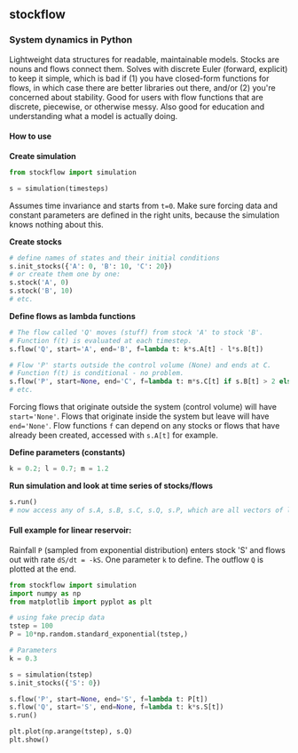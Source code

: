 ## stockflow
### System dynamics in Python 

Lightweight data structures for readable, maintainable models. Stocks are nouns and flows connect them. Solves with discrete Euler (forward, explicit) to keep it simple, which is bad if (1) you have closed-form functions for flows, in which case there are better libraries out there, and/or (2) you're concerned about stability. Good for users with flow functions that are discrete, piecewise, or otherwise messy. Also good for education and understanding what a model is actually doing. 

#### How to use

__Create simulation__
```python
from stockflow import simulation

s = simulation(timesteps)
```
Assumes time invariance and starts from `t=0`. Make sure forcing data and constant parameters are defined in the right units, because the simulation knows nothing about this.

__Create stocks__
```python
# define names of states and their initial conditions
s.init_stocks({'A': 0, 'B': 10, 'C': 20})
# or create them one by one:
s.stock('A', 0)
s.stock('B', 10)
# etc.
```

__Define flows as lambda functions__
```python
# The flow called 'Q' moves (stuff) from stock 'A' to stock 'B'. 
# Function f(t) is evaluated at each timestep.
s.flow('Q', start='A', end='B', f=lambda t: k*s.A[t] - l*s.B[t])

# Flow 'P' starts outside the control volume (None) and ends at C. 
# Function f(t) is conditional - no problem.
s.flow('P', start=None, end='C', f=lambda t: m*s.C[t] if s.B[t] > 2 else 0)
# etc.
```
Forcing flows that originate outside the system (control volume) will have `start='None'`. Flows that originate inside the system but leave will have `end='None'`. Flow functions `f` can depend on any stocks or flows that have already been created, accessed with `s.A[t]` for example.

__Define parameters (constants)__
```python
k = 0.2; l = 0.7; m = 1.2
```

__Run simulation and look at time series of stocks/flows__
```python
s.run()
# now access any of s.A, s.B, s.C, s.Q, s.P, which are all vectors of length tstep
```

#### Full example for linear reservoir:
Rainfall `P` (sampled from exponential distribution) enters stock 'S' and flows out with rate `dS/dt = -kS`. One parameter `k` to define. The outflow `Q` is plotted at the end.

```python
from stockflow import simulation
import numpy as np
from matplotlib import pyplot as plt

# using fake precip data
tstep = 100
P = 10*np.random.standard_exponential(tstep,)

# Parameters
k = 0.3

s = simulation(tstep)
s.init_stocks({'S': 0})

s.flow('P', start=None, end='S', f=lambda t: P[t])
s.flow('Q', start='S', end=None, f=lambda t: k*s.S[t])
s.run()

plt.plot(np.arange(tstep), s.Q)
plt.show()
```
